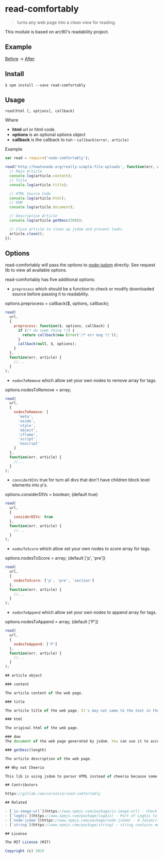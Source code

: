 # read-comfortably

> turns any web page into a clean view for reading.

This module is based on arc90's readability project.

## Example

[Before](https://raw.githubusercontent.com/luin/node-readability/master/examples/before.png) -> [After](https://raw.githubusercontent.com/luin/node-readability/master/examples/after.png)

## Install

```
$ npm install --save read-comfortably
```

## Usage

`read(html [, options], callback)`

Where

  * **html** url or html code.
  * **options** is an optional options object
  * **callback** is the callback to run - `callback(error, article)`

Example
```javascript
var read = require('node-comfortably');

read('http://howtonode.org/really-simple-file-uploads', function(err, article) {
  // Main Article
  console.log(article.content);
  // Title
  console.log(article.title);

  // HTML Source Code
  console.log(article.html);
  // DOM
  console.log(article.document);

  // Description Article
  console.log(article.getDesc(300));

  // Close article to clean up jsdom and prevent leaks
  article.close();
});
```

## Options

read-comfortably will pass the options to [node-jsdom](https://github.com/darrylwest/node-jsdom) directly.
See request lib to view all available options.

read-comfortably has five additional options:

- `preprocess` which should be a function to check or modify downloaded source before passing it to readability.

options.preprocess = callback($, options, callback);
```javascript
read(
  url,
  {
    preprocess: function($, options, callback) {
      if (/* do some thing */) {
        return callback(new Error('/* err msg */'));
      }
      callback(null, $, options);
    }
  },
  function(err, article) {
    //...
  }
);
```

- `nodesToRemove` which allow set your own nodes to remove array for tags.

options.nodesToRemove = array;
```javascript
read(
  url,
  {
    nodesToRemove: [
      'meta',
      'aside',
      'style',
      'object',
      'iframe',
      'script',
      'noscript'
    ]
  },
  function(err, article) {
    //...
  }
);
```

- `considerDIVs` true for turn all divs that don't have children block level elements into p's.

options.considerDIVs = boolean; (default true)
```javascript
read(
  url,
  {
    considerDIVs: true
  },
  function(err, article) {
    //...
  }
);
```

- `nodesToScore` which allow set your own nodes to score array for tags.

options.nodesToScore = array; (default ['p', 'pre'])
```javascript
read(
  url,
  {
    nodesToScore: ['p', 'pre', 'section']
  },
  function(err, article) {
    //...
  }
);
```

- `nodesToAppend` which allow set your own nodes to append array for tags.

options.nodesToAppend = array; (default ['P'])
```javascript
read(
  url,
  {
    nodesToAppend: ['P']
  },
  function(err, article) {
    //...
  }
);

## article object

### content

The article content of the web page.

### title

The article title of the web page. It's may not same to the text in the `<title>` tag.

### html

The original html of the web page.

### dom
The document of the web page generated by jsdom. You can use it to access the DOM directly(for example, `article.document.getElementById('main')`).

### getDesc(length)

The article description of the web page.

## Why not Cheerio

This lib is using jsdom to parser HTML instead of cheerio because some data such as image size and element visibility isn't able to acquire when using cheerio, which will significantly affect the result. 

## Contributors

https://gitlab.com/unrealce/read-comfortably

## Related

- [`is-image-url`](https://www.npmjs.com/package/is-image-url) - Check if a url is an image
- [`log4js`](https://www.npmjs.com/package/log4js) - Port of Log4js to work with node.
- [`node-jsdom`](https://www.npmjs.com/package/node-jsdom) - A JavaScript implementation of the DOM and HTML standards cloned from the original jsdom branch 3.x
- [`string`](https://www.npmjs.com/package/string) - string contains methods that aren't included in the vanilla JavaScript string such as escaping html, decoding html entities, stripping tags, etc.

## License

The MIT License (MIT)

Copyright (c) 2015